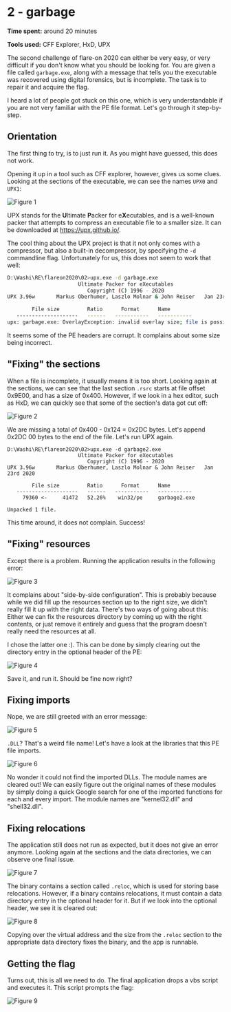 2 - garbage
===========

**Time spent:** around 20 minutes

**Tools used:** CFF Explorer, HxD, UPX

The second challenge of flare-on 2020 can either be very easy, or very difficult if you don't know what you should be looking for. You are given a file called `garbage.exe`, along with a message that tells you the executable was recovered using digital forensics, but is incomplete. The task is to repair it and acquire the flag. 

I heard a lot of people got stuck on this one, which is very understandable if you are not very familiar with the PE file format. Let's go through it step-by-step.

Orientation 
-----------

The first thing to try, is to just run it. As you might have guessed, this does not work. 

Opening it up in a tool such as CFF explorer, however, gives us some clues. Looking at the sections of the executable, we can see the names `UPX0` and `UPX1`:

![Figure 1](cff1.png)

UPX stands for the **U**ltimate **P**acker for e**X**ecutables, and is a well-known packer that attempts to compress an executable file to a smaller size. It can be downloaded at https://upx.github.io/.

The cool thing about the UPX project is that it not only comes with a compressor, but also a built-in decompressor, by specifying the `-d` commandline flag. Unfortunately for us, this does not seem to work that well:

```sh
D:\Washi\RE\flareon2020\02>upx.exe -d garbage.exe
                       Ultimate Packer for eXecutables
                          Copyright (C) 1996 - 2020
UPX 3.96w       Markus Oberhumer, Laszlo Molnar & John Reiser   Jan 23rd 2020

        File size         Ratio      Format      Name
   --------------------   ------   -----------   -----------
upx: garbage.exe: OverlayException: invalid overlay size; file is possibly corrupt
```

It seems some of the PE headers are corrupt. It complains about some size being incorrect. 

"Fixing" the sections
---------------------

When a file is incomplete, it usually means it is too short. Looking again at the sections, we can see that the last section `.rsrc` starts at file offset 0x9E00, and has a size of 0x400. However, if we look in a hex editor, such as HxD, we can quickly see that some of the section's data got cut off:

![Figure 2](hxd1.png)

We are missing a total of 0x400 - 0x124 = 0x2DC bytes. Let's append 0x2DC 00 bytes to the end of the file. Let's run UPX again.

```
D:\Washi\RE\flareon2020\02>upx.exe -d garbage2.exe
                       Ultimate Packer for eXecutables
                          Copyright (C) 1996 - 2020
UPX 3.96w       Markus Oberhumer, Laszlo Molnar & John Reiser   Jan 23rd 2020

        File size         Ratio      Format      Name
   --------------------   ------   -----------   -----------
     79360 <-     41472   52.26%    win32/pe     garbage2.exe

Unpacked 1 file.
```

This time around, it does not complain. Success!

"Fixing" resources
------------------

Except there is a problem. Running the application results in the following error:

![Figure 3](error1.png)

It complains about "side-by-side configuration". This is probably because while we did fill up the resources section up to the right size, we didn't really fill it up with the right data. There's two ways of going about this: Either we can fix the resources directory by coming up with the right contents, or just remove it entirely and guess that the program doesn't really need the resources at all. 

I chose the latter one :). This can be done by simply clearing out the directory entry in the optional header of the PE:

![Figure 4](cff2.png)

Save it, and run it. Should be fine now right?

Fixing imports
--------------

Nope, we are still greeted with an error message:

![Figure 5](error2.png)

`.DLL`? That's a weird file name!  Let's have a look at the libraries that this PE file imports.

![Figure 6](cff3.png)

No wonder it could not find the imported DLLs. The module names are cleared out! We can easily figure out the original names of these modules by simply doing a quick Google search for one of the imported functions for each and every import. The module names are "kernel32.dll" and "shell32.dll".

Fixing relocations
------------------

The application still does not run as expected, but it does not give an error anymore. Looking again at the sections and the data directories, we can observe one final issue. 

![Figure 7](cff4.png)

The binary contains a section called `.reloc`, which is used for storing base relocations. However, if a binary contains relocations, it must contain a data directory entry in the optional header for it. But if we look into the optional header, we see it is cleared out:

![Figure 8](cff5.png)

Copying over the virtual address and the size from the `.reloc` section to the appropriate data directory fixes the binary, and the app is runnable.

Getting the flag
-----------------

Turns out, this is all we need to do. The final application drops a vbs script and executes it. This script prompts the flag:

![Figure 9](solution.png)

